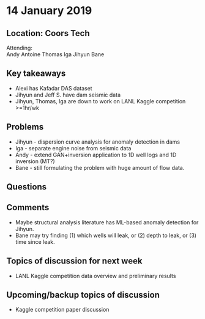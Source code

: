 # 14 January 2019
## Location: Coors Tech 

Attending:  
Andy Antoine Thomas Iga Jihyun Bane   

**Key takeaways**  
-----------------  
* Alexi has Kafadar DAS dataset  
* Jihyun and Jeff S. have dam seismic data  
* Jihyun, Thomas, Iga are down to work on LANL Kaggle competition >=1hr/wk   

**Problems**  
------------------------  
* Jihyun - dispersion curve analysis for anomaly detection in dams   
* Iga - separate engine noise from seismic data   
* Andy - extend GAN+inversion application to 1D well logs and 1D inversion (MT?)  
* Bane - still formulating the problem with huge amount of flow data.   

**Questions**   
-------------------------   

**Comments**  
----------------------------  
* Maybe structural analysis literature has ML-based anomaly detection for Jihyun.  
* Bane may try finding (1) which wells will leak, or (2) depth to leak, or (3) time since leak.  

**Topics of discussion for next week**      
----------------------------------    
* LANL Kaggle competition data overview and preliminary results  

**Upcoming/backup topics of discussion**      
----------------------------------------  
* Kaggle competition paper discussion   

